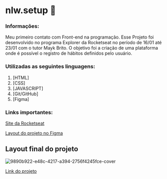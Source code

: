 # nlw.setup 🚀


### Informações:
Meu primeiro contato com Front-end na programação. Esse Projeto foi desenvolvido no programa Explorer da Rocketseat no período de 16/01 até 23/01 com o tutor Mayk Brito.
O objetivo foi a criação de uma plataforma onde é possível o registro de hábitos definidos pelo usuário.



### Utilizadas as seguintes linguagens:
<ol>
  <li>[HTML]</li>
  <li>[CSS]</li>
  <li>[JAVASCRIPT]</li>
  <li>[Git/GitHub]</li>
  <li>[Figma]</li>
</ol>

### Links importantes:

[Site da Rocketseat](https://www.rocketseat.com.br)

[Layout do projeto no Figma](https://www.figma.com/community/file/1195327109778210238)



## Layout final do projeto

![9890b922-e48c-4217-a394-2756f4245fce-cover](https://user-images.githubusercontent.com/122411722/213716088-2a4c7cac-cac8-472c-8789-67563dbe6de8.png)

[Link do projeto](https://reiwg.github.io/nlw.setup/)




